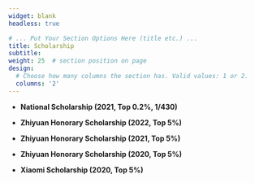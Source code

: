 ```yaml
---
widget: blank
headless: true

# ... Put Your Section Options Here (title etc.) ...
title: Scholarship
subtitle:
weight: 25  # section position on page
design:
  # Choose how many columns the section has. Valid values: 1 or 2.
  columns: '2'
---
```


- **National Scholarship (2021, Top 0.2%, 1/430)**




- **Zhiyuan Honorary Scholarship (2022, Top 5%)**





- **Zhiyuan Honorary Scholarship (2021, Top 5%)**




- **Zhiyuan Honorary Scholarship (2020, Top 5%)**





- **Xiaomi Scholarship (2020, Top 5%)**
